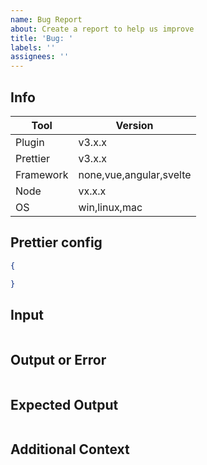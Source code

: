 ```yaml
---
name: Bug Report
about: Create a report to help us improve
title: 'Bug: '
labels: ''
assignees: ''
---
```


## Info

| Tool      | Version                 |
| --------- | ----------------------- |
| Plugin    | v3.x.x                  |
| Prettier  | v3.x.x                  |
| Framework | none,vue,angular,svelte |
| Node      | vx.x.x                  |
| OS        | win,linux,mac           |

## Prettier config

```json
{

}
```

## Input

```pug

```

<!-- If using embedded pug in vue, please use following template:

```vue
<template lang="pug">

</template>
```
-->

## Output or Error

```bash

```

## Expected Output

```pug

```

## Additional Context
